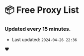 # :package: Free Proxy List
### Updated every 15 minutes.

- Last updated: `2024-04-26 22:36`

:heart:
